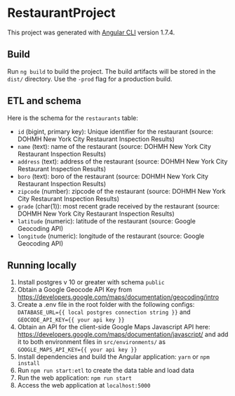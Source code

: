 # RestaurantProject

This project was generated with [Angular CLI](https://github.com/angular/angular-cli) version 1.7.4.

## Build

Run `ng build` to build the project. The build artifacts will be stored in the `dist/` directory. Use the `-prod` flag for a production build.

## ETL and schema
Here is the schema for the `restaurants` table:
- `id` (bigint, primary key): Unique identifier for the restaurant (source: DOHMH New York City Restaurant Inspection Results)
- `name` (text): name of the restaurant (source: DOHMH New York City Restaurant Inspection Results)
- `address` (text): address of the restaurant (source: DOHMH New York City Restaurant Inspection Results)
- `boro` (text): boro of the restaurant (source: DOHMH New York City Restaurant Inspection Results)
- `zipcode` (number): zipcode of the restaurant (source: DOHMH New York City Restaurant Inspection Results)
- `grade` (char(1)): most recent grade received by the restaurant (source: DOHMH New York City Restaurant Inspection Results)
- `latitude` (numeric): latitude of the restaurant (source: Google Geocoding API)
- `longitude` (numeric): longitude of the restaurant (source: Google Geocoding API)

## Running locally
1. Install postgres v 10 or greater with schema `public`
2. Obtain a Google Geocode API Key from https://developers.google.com/maps/documentation/geocoding/intro
3. Create a .env file in the root folder with the following configs: `DATABASE_URL={{ local postgres connection string }}` and `GEOCODE_API_KEY={{ your api key }}` 
4. Obtain an API for the client-side Google Maps Javascript API here: https://developers.google.com/maps/documentation/javascript/ and add it to both environment files in `src/environments/` as `GOOGLE_MAPS_API_KEY={{ your api key }}`
5. Install dependencies and build the Angular application: `yarn` or `npm install`
6. Run `npm run start:etl` to create the data table and load data
7. Run the web application: `npm run start`
8. Access the web application at `localhost:5000`